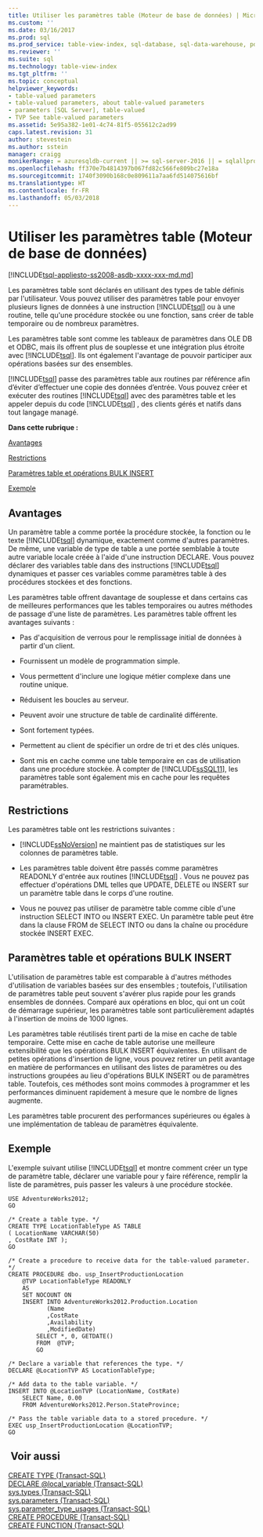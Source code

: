 ```yaml
---
title: Utiliser les paramètres table (Moteur de base de données) | Microsoft Docs
ms.custom: ''
ms.date: 03/16/2017
ms.prod: sql
ms.prod_service: table-view-index, sql-database, sql-data-warehouse, pdw
ms.reviewer: ''
ms.suite: sql
ms.technology: table-view-index
ms.tgt_pltfrm: ''
ms.topic: conceptual
helpviewer_keywords:
- table-valued parameters
- table-valued parameters, about table-valued parameters
- parameters [SQL Server], table-valued
- TVP See table-valued parameters
ms.assetid: 5e95a382-1e01-4c74-81f5-055612c2ad99
caps.latest.revision: 31
author: stevestein
ms.author: sstein
manager: craigg
monikerRange: = azuresqldb-current || >= sql-server-2016 || = sqlallproducts-allversions
ms.openlocfilehash: ff370e7b4814397b067fd82c566fe809bc27e18a
ms.sourcegitcommit: 1740f3090b168c0e809611a7aa6fd514075616bf
ms.translationtype: HT
ms.contentlocale: fr-FR
ms.lasthandoff: 05/03/2018
---
```

# <a name="use-table-valued-parameters-database-engine"></a>Utiliser les paramètres table (Moteur de base de données)
[!INCLUDE[tsql-appliesto-ss2008-asdb-xxxx-xxx-md.md](../../includes/tsql-appliesto-ss2008-asdb-xxxx-xxx-md.md)]

  Les paramètres table sont déclarés en utilisant des types de table définis par l'utilisateur. Vous pouvez utiliser des paramètres table pour envoyer plusieurs lignes de données à une instruction [!INCLUDE[tsql](../../includes/tsql-md.md)] ou à une routine, telle qu'une procédure stockée ou une fonction, sans créer de table temporaire ou de nombreux paramètres.  
  
 Les paramètres table sont comme les tableaux de paramètres dans OLE DB et ODBC, mais ils offrent plus de souplesse et une intégration plus étroite avec [!INCLUDE[tsql](../../includes/tsql-md.md)]. Ils ont également l'avantage de pouvoir participer aux opérations basées sur des ensembles.  
  
 [!INCLUDE[tsql](../../includes/tsql-md.md)] passe des paramètres table aux routines par référence afin d’éviter d’effectuer une copie des données d’entrée. Vous pouvez créer et exécuter des routines [!INCLUDE[tsql](../../includes/tsql-md.md)] avec des paramètres table et les appeler depuis du code [!INCLUDE[tsql](../../includes/tsql-md.md)] , des clients gérés et natifs dans tout langage managé.  
  
 **Dans cette rubrique :**  
  
 [Avantages](#Benefits)  
  
 [Restrictions](#Restrictions)  
  
 [Paramètres table et opérations BULK INSERT](#BulkInsert)  
  
 [Exemple](#Example)  
  
##  <a name="Benefits"></a> Avantages  
 Un paramètre table a comme portée la procédure stockée, la fonction ou le texte [!INCLUDE[tsql](../../includes/tsql-md.md)] dynamique, exactement comme d'autres paramètres. De même, une variable de type de table a une portée semblable à toute autre variable locale créée à l'aide d'une instruction DECLARE. Vous pouvez déclarer des variables table dans des instructions [!INCLUDE[tsql](../../includes/tsql-md.md)] dynamiques et passer ces variables comme paramètres table à des procédures stockées et des fonctions.  
  
 Les paramètres table offrent davantage de souplesse et dans certains cas de meilleures performances que les tables temporaires ou autres méthodes de passage d'une liste de paramètres. Les paramètres table offrent les avantages suivants :  
  
-   Pas d'acquisition de verrous pour le remplissage initial de données à partir d'un client.  
  
-   Fournissent un modèle de programmation simple.  
  
-   Vous permettent d'inclure une logique métier complexe dans une routine unique.  
  
-   Réduisent les boucles au serveur.  
  
-   Peuvent avoir une structure de table de cardinalité différente.  
  
-   Sont fortement typées.  
  
-   Permettent au client de spécifier un ordre de tri et des clés uniques.  
  
-   Sont mis en cache comme une table temporaire en cas de utilisation dans une procédure stockée. À compter de [!INCLUDE[ssSQL11](../../includes/sssql11-md.md)], les paramètres table sont également mis en cache pour les requêtes paramétrables.  
  
##  <a name="Restrictions"></a> Restrictions  
 Les paramètres table ont les restrictions suivantes :  
  
-   [!INCLUDE[ssNoVersion](../../includes/ssnoversion-md.md)] ne maintient pas de statistiques sur les colonnes de paramètres table.  
  
-   Les paramètres table doivent être passés comme paramètres READONLY d'entrée aux routines [!INCLUDE[tsql](../../includes/tsql-md.md)] . Vous ne pouvez pas effectuer d'opérations DML telles que UPDATE, DELETE ou INSERT sur un paramètre table dans le corps d'une routine.  
  
-   Vous ne pouvez pas utiliser de paramètre table comme cible d'une instruction SELECT INTO ou INSERT EXEC. Un paramètre table peut être dans la clause FROM de SELECT INTO ou dans la chaîne ou procédure stockée INSERT EXEC.  
  
##  <a name="BulkInsert"></a> Paramètres table et opérations BULK INSERT  
 L'utilisation de paramètres table est comparable à d'autres méthodes d'utilisation de variables basées sur des ensembles ; toutefois, l'utilisation de paramètres table peut souvent s'avérer plus rapide pour les grands ensembles de données. Comparé aux opérations en bloc, qui ont un coût de démarrage supérieur, les paramètres table sont particulièrement adaptés à l'insertion de moins de 1000 lignes.  
  
 Les paramètres table réutilisés tirent parti de la mise en cache de table temporaire. Cette mise en cache de table autorise une meilleure extensibilité que les opérations BULK INSERT équivalentes. En utilisant de petites opérations d'insertion de ligne, vous pouvez retirer un petit avantage en matière de performances en utilisant des listes de paramètres ou des instructions groupées au lieu d'opérations BULK INSERT ou de paramètres table. Toutefois, ces méthodes sont moins commodes à programmer et les performances diminuent rapidement à mesure que le nombre de lignes augmente.  
  
 Les paramètres table procurent des performances supérieures ou égales à une implémentation de tableau de paramètres équivalente.  
  
##  <a name="Example"></a> Exemple  
 L'exemple suivant utilise [!INCLUDE[tsql](../../includes/tsql-md.md)] et montre comment créer un type de paramètre table, déclarer une variable pour y faire référence, remplir la liste de paramètres, puis passer les valeurs à une procédure stockée.  
  
```  
USE AdventureWorks2012;  
GO  
  
/* Create a table type. */  
CREATE TYPE LocationTableType AS TABLE   
( LocationName VARCHAR(50)  
, CostRate INT );  
GO  
  
/* Create a procedure to receive data for the table-valued parameter. */  
CREATE PROCEDURE dbo. usp_InsertProductionLocation  
    @TVP LocationTableType READONLY  
    AS   
    SET NOCOUNT ON  
    INSERT INTO AdventureWorks2012.Production.Location  
           (Name  
           ,CostRate  
           ,Availability  
           ,ModifiedDate)  
        SELECT *, 0, GETDATE()  
        FROM  @TVP;  
        GO  
  
/* Declare a variable that references the type. */  
DECLARE @LocationTVP AS LocationTableType;  
  
/* Add data to the table variable. */  
INSERT INTO @LocationTVP (LocationName, CostRate)  
    SELECT Name, 0.00  
    FROM AdventureWorks2012.Person.StateProvince;  
  
/* Pass the table variable data to a stored procedure. */  
EXEC usp_InsertProductionLocation @LocationTVP;  
GO  
```  
  
## <a name="see-also"></a> Voir aussi  
 [CREATE TYPE &#40;Transact-SQL&#41;](../../t-sql/statements/create-type-transact-sql.md)   
 [DECLARE @local_variable &#40;Transact-SQL&#41;](../../t-sql/language-elements/declare-local-variable-transact-sql.md)   
 [sys.types &#40;Transact-SQL&#41;](../../relational-databases/system-catalog-views/sys-types-transact-sql.md)   
 [sys.parameters &#40;Transact-SQL&#41;](../../relational-databases/system-catalog-views/sys-parameters-transact-sql.md)   
 [sys.parameter_type_usages &#40;Transact-SQL&#41;](../../relational-databases/system-catalog-views/sys-parameter-type-usages-transact-sql.md)   
 [CREATE PROCEDURE &#40;Transact-SQL&#41;](../../t-sql/statements/create-procedure-transact-sql.md)   
 [CREATE FUNCTION &#40;Transact-SQL&#41;](../../t-sql/statements/create-function-transact-sql.md)  
  
  
